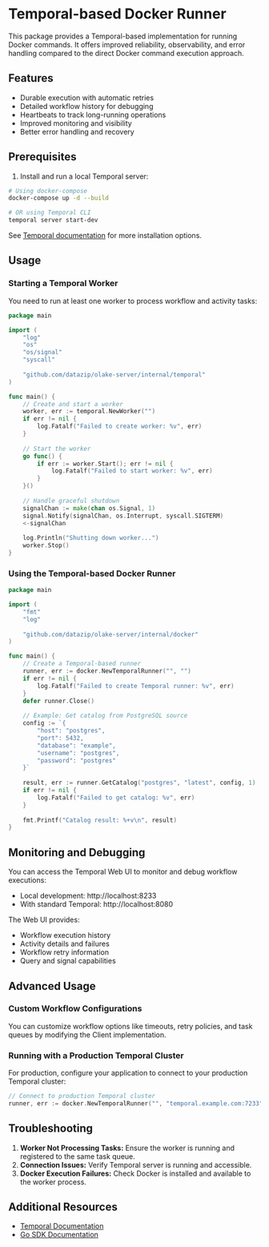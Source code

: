 # Temporal-based Docker Runner

This package provides a Temporal-based implementation for running Docker commands. It offers improved reliability, observability, and error handling compared to the direct Docker command execution approach.

## Features

- Durable execution with automatic retries
- Detailed workflow history for debugging
- Heartbeats to track long-running operations
- Improved monitoring and visibility
- Better error handling and recovery

## Prerequisites

1. Install and run a local Temporal server:

```bash
# Using docker-compose
docker-compose up -d --build

# OR using Temporal CLI
temporal server start-dev
```

See [Temporal documentation](https://docs.temporal.io/clusters/quick-install) for more installation options.

## Usage

### Starting a Temporal Worker

You need to run at least one worker to process workflow and activity tasks:

```go
package main

import (
    "log"
    "os"
    "os/signal"
    "syscall"
    
    "github.com/datazip/olake-server/internal/temporal"
)

func main() {
    // Create and start a worker
    worker, err := temporal.NewWorker("")
    if err != nil {
        log.Fatalf("Failed to create worker: %v", err)
    }
    
    // Start the worker
    go func() {
        if err := worker.Start(); err != nil {
            log.Fatalf("Failed to start worker: %v", err)
        }
    }()
    
    // Handle graceful shutdown
    signalChan := make(chan os.Signal, 1)
    signal.Notify(signalChan, os.Interrupt, syscall.SIGTERM)
    <-signalChan
    
    log.Println("Shutting down worker...")
    worker.Stop()
}
```

### Using the Temporal-based Docker Runner

```go
package main

import (
    "fmt"
    "log"
    
    "github.com/datazip/olake-server/internal/docker"
)

func main() {
    // Create a Temporal-based runner
    runner, err := docker.NewTemporalRunner("", "")
    if err != nil {
        log.Fatalf("Failed to create Temporal runner: %v", err)
    }
    defer runner.Close()
    
    // Example: Get catalog from PostgreSQL source
    config := `{
        "host": "postgres",
        "port": 5432,
        "database": "example",
        "username": "postgres",
        "password": "postgres"
    }`
    
    result, err := runner.GetCatalog("postgres", "latest", config, 1)
    if err != nil {
        log.Fatalf("Failed to get catalog: %v", err)
    }
    
    fmt.Printf("Catalog result: %+v\n", result)
}
```

## Monitoring and Debugging

You can access the Temporal Web UI to monitor and debug workflow executions:

- Local development: http://localhost:8233
- With standard Temporal: http://localhost:8080

The Web UI provides:
- Workflow execution history
- Activity details and failures
- Workflow retry information
- Query and signal capabilities

## Advanced Usage

### Custom Workflow Configurations

You can customize workflow options like timeouts, retry policies, and task queues by modifying the Client implementation.

### Running with a Production Temporal Cluster

For production, configure your application to connect to your production Temporal cluster:

```go
// Connect to production Temporal cluster
runner, err := docker.NewTemporalRunner("", "temporal.example.com:7233")
```

## Troubleshooting

1. **Worker Not Processing Tasks:** Ensure the worker is running and registered to the same task queue.
2. **Connection Issues:** Verify Temporal server is running and accessible.
3. **Docker Execution Failures:** Check Docker is installed and available to the worker process.

## Additional Resources

- [Temporal Documentation](https://docs.temporal.io/)
- [Go SDK Documentation](https://pkg.go.dev/go.temporal.io/sdk)